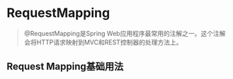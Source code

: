 # RequestMapping

> @RequestMapping是Spring Web应用程序最常用的注解之一。这个注解会将HTTP请求映射到MVC和REST控制器的处理方法上。

## Request Mapping基础用法

